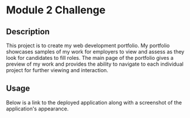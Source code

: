 # Module 2 Challenge

## Description

This project is to create my web development portfolio. My portfolio showcases samples of my work for employers to view and assess as they look for candidates to fill roles. The main page of the portfolio gives a preview of my work and provides the ability to navigate to each individual project for further viewing and interaction.

## Usage

Below is a link to the deployed application along with a screenshot of the application's appearance.
